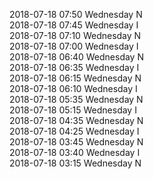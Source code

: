 2018-07-18 07:50 Wednesday  N  
2018-07-18 07:45 Wednesday  I  
2018-07-18 07:10 Wednesday  N  
2018-07-18 07:00 Wednesday  I  
2018-07-18 06:40 Wednesday  N  
2018-07-18 06:35 Wednesday  I  
2018-07-18 06:15 Wednesday  N  
2018-07-18 06:10 Wednesday  I  
2018-07-18 05:35 Wednesday  N  
2018-07-18 05:15 Wednesday  I  
2018-07-18 04:35 Wednesday  N  
2018-07-18 04:25 Wednesday  I  
2018-07-18 03:45 Wednesday  N  
2018-07-18 03:40 Wednesday  I  
2018-07-18 03:15 Wednesday  N  
